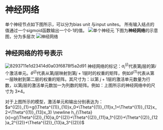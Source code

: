 # 神经网络

单个神经节点如下图所示，可以分为bias unit 与input unites。
所有输入结点的值通过一个sigmoid函数输出一个0-1的值。
![单个神经元](https://i.loli.net/2020/03/02/KPRpkuNOIyvX3M2.jpg)
下图为**神经网络**的示意图，分为多层次
![神经网络](https://i.loli.net/2020/03/02/xPyFzEkXDBJIi3S.png)

## 神经网络的符号表示

![8293711e1d23414d0a03f6878f5a2d91](https://i.loli.net/2020/03/02/RaCr3sdWnEYkxAy.jpg)
神经网络的标记：$a^{(j)}_{i}$代表第$j$层的第$i$个激活单元。$\theta^{(j)}$代表从第$j$层映射到第$j+1$层时的权重的矩阵，例如$\theta^{(1)}$代表从第一层映射到第二层的权重的矩阵。其尺寸为：以第 $j+1$层的激活单元数量为行数，以第$j$层的激活单元数加一为列数的矩阵。例如：上图所示的神经网络中的尺寸为 3*4。

对于上图所示的模型，激活单元和输出分别表达为：
$a^{(2)}_{1}=g(\Theta^{(1)}_{10}x_0+\Theta^{(1)}_{11}x_1+\Theta^{(1)}_{12}x_2+\Theta^{(1)}_{13}x_3) \newline
h_{\Theta}(x)=g(\Theta^{(2)}_{10}a_0^{(2)}+\Theta^{(2)}_{11}a_1^{(2)}+\Theta^{(2)}_{12}a_2^{(2)}+\Theta^{(2)}_{13}a_3^{(2)})$
